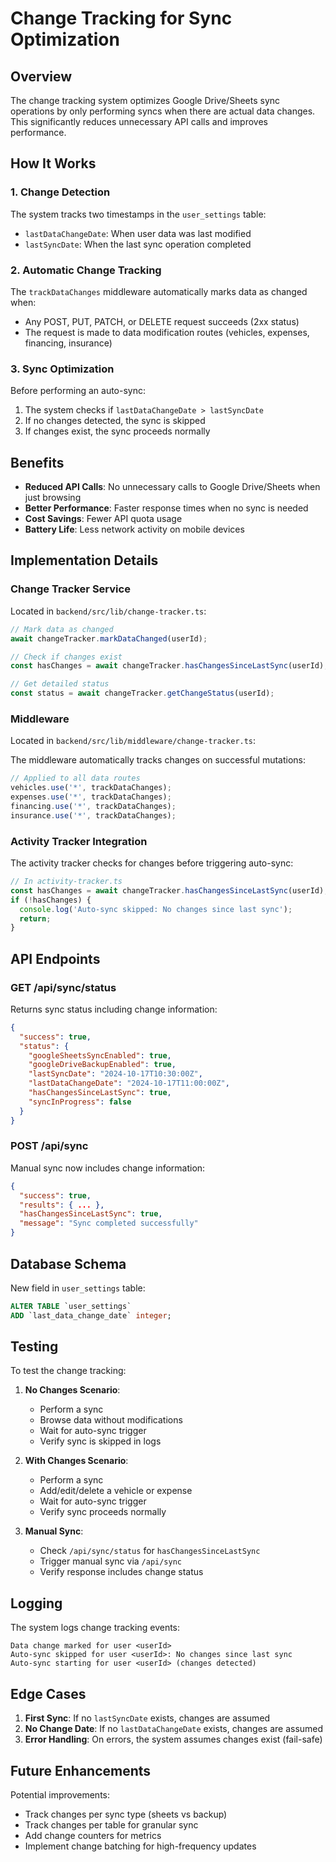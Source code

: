 # Change Tracking for Sync Optimization

## Overview

The change tracking system optimizes Google Drive/Sheets sync operations by only performing syncs when there are actual data changes. This significantly reduces unnecessary API calls and improves performance.

## How It Works

### 1. Change Detection

The system tracks two timestamps in the `user_settings` table:
- `lastDataChangeDate`: When user data was last modified
- `lastSyncDate`: When the last sync operation completed

### 2. Automatic Change Tracking

The `trackDataChanges` middleware automatically marks data as changed when:
- Any POST, PUT, PATCH, or DELETE request succeeds (2xx status)
- The request is made to data modification routes (vehicles, expenses, financing, insurance)

### 3. Sync Optimization

Before performing an auto-sync:
1. The system checks if `lastDataChangeDate > lastSyncDate`
2. If no changes detected, the sync is skipped
3. If changes exist, the sync proceeds normally

## Benefits

- **Reduced API Calls**: No unnecessary calls to Google Drive/Sheets when just browsing
- **Better Performance**: Faster response times when no sync is needed
- **Cost Savings**: Fewer API quota usage
- **Battery Life**: Less network activity on mobile devices

## Implementation Details

### Change Tracker Service

Located in `backend/src/lib/change-tracker.ts`:

```typescript
// Mark data as changed
await changeTracker.markDataChanged(userId);

// Check if changes exist
const hasChanges = await changeTracker.hasChangesSinceLastSync(userId);

// Get detailed status
const status = await changeTracker.getChangeStatus(userId);
```

### Middleware

Located in `backend/src/lib/middleware/change-tracker.ts`:

The middleware automatically tracks changes on successful mutations:

```typescript
// Applied to all data routes
vehicles.use('*', trackDataChanges);
expenses.use('*', trackDataChanges);
financing.use('*', trackDataChanges);
insurance.use('*', trackDataChanges);
```

### Activity Tracker Integration

The activity tracker checks for changes before triggering auto-sync:

```typescript
// In activity-tracker.ts
const hasChanges = await changeTracker.hasChangesSinceLastSync(userId);
if (!hasChanges) {
  console.log('Auto-sync skipped: No changes since last sync');
  return;
}
```

## API Endpoints

### GET /api/sync/status

Returns sync status including change information:

```json
{
  "success": true,
  "status": {
    "googleSheetsSyncEnabled": true,
    "googleDriveBackupEnabled": true,
    "lastSyncDate": "2024-10-17T10:30:00Z",
    "lastDataChangeDate": "2024-10-17T11:00:00Z",
    "hasChangesSinceLastSync": true,
    "syncInProgress": false
  }
}
```

### POST /api/sync

Manual sync now includes change information:

```json
{
  "success": true,
  "results": { ... },
  "hasChangesSinceLastSync": true,
  "message": "Sync completed successfully"
}
```

## Database Schema

New field in `user_settings` table:

```sql
ALTER TABLE `user_settings` 
ADD `last_data_change_date` integer;
```

## Testing

To test the change tracking:

1. **No Changes Scenario**:
   - Perform a sync
   - Browse data without modifications
   - Wait for auto-sync trigger
   - Verify sync is skipped in logs

2. **With Changes Scenario**:
   - Perform a sync
   - Add/edit/delete a vehicle or expense
   - Wait for auto-sync trigger
   - Verify sync proceeds normally

3. **Manual Sync**:
   - Check `/api/sync/status` for `hasChangesSinceLastSync`
   - Trigger manual sync via `/api/sync`
   - Verify response includes change status

## Logging

The system logs change tracking events:

```
Data change marked for user <userId>
Auto-sync skipped for user <userId>: No changes since last sync
Auto-sync starting for user <userId> (changes detected)
```

## Edge Cases

1. **First Sync**: If no `lastSyncDate` exists, changes are assumed
2. **No Change Date**: If no `lastDataChangeDate` exists, changes are assumed
3. **Error Handling**: On errors, the system assumes changes exist (fail-safe)

## Future Enhancements

Potential improvements:
- Track changes per sync type (sheets vs backup)
- Track changes per table for granular sync
- Add change counters for metrics
- Implement change batching for high-frequency updates
